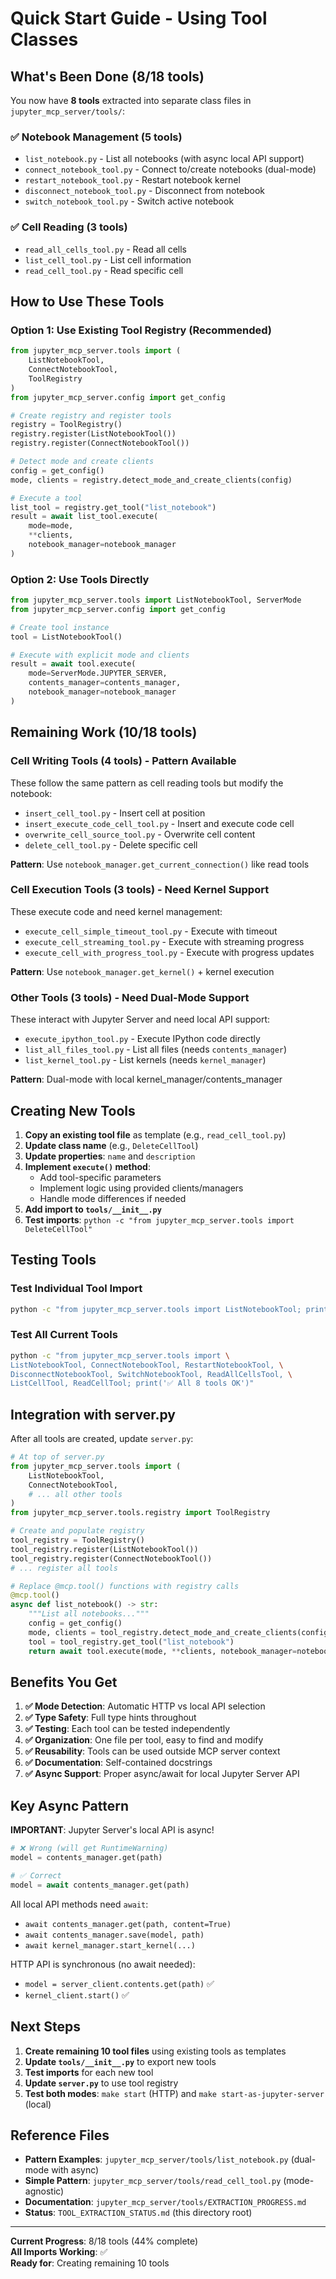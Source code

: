 # Quick Start Guide - Using Tool Classes

## What's Been Done (8/18 tools)

You now have **8 tools** extracted into separate class files in `jupyter_mcp_server/tools/`:

### ✅ Notebook Management (5 tools)
- `list_notebook.py` - List all notebooks (with async local API support)
- `connect_notebook_tool.py` - Connect to/create notebooks (dual-mode)
- `restart_notebook_tool.py` - Restart notebook kernel
- `disconnect_notebook_tool.py` - Disconnect from notebook
- `switch_notebook_tool.py` - Switch active notebook

### ✅ Cell Reading (3 tools)
- `read_all_cells_tool.py` - Read all cells
- `list_cell_tool.py` - List cell information
- `read_cell_tool.py` - Read specific cell

## How to Use These Tools

### Option 1: Use Existing Tool Registry (Recommended)

```python
from jupyter_mcp_server.tools import (
    ListNotebookTool,
    ConnectNotebookTool,
    ToolRegistry
)
from jupyter_mcp_server.config import get_config

# Create registry and register tools
registry = ToolRegistry()
registry.register(ListNotebookTool())
registry.register(ConnectNotebookTool())

# Detect mode and create clients
config = get_config()
mode, clients = registry.detect_mode_and_create_clients(config)

# Execute a tool
list_tool = registry.get_tool("list_notebook")
result = await list_tool.execute(
    mode=mode,
    **clients,
    notebook_manager=notebook_manager
)
```

### Option 2: Use Tools Directly

```python
from jupyter_mcp_server.tools import ListNotebookTool, ServerMode
from jupyter_mcp_server.config import get_config

# Create tool instance
tool = ListNotebookTool()

# Execute with explicit mode and clients
result = await tool.execute(
    mode=ServerMode.JUPYTER_SERVER,
    contents_manager=contents_manager,
    notebook_manager=notebook_manager
)
```

## Remaining Work (10/18 tools)

### Cell Writing Tools (4 tools) - Pattern Available
These follow the same pattern as cell reading tools but modify the notebook:
- `insert_cell_tool.py` - Insert cell at position
- `insert_execute_code_cell_tool.py` - Insert and execute code cell
- `overwrite_cell_source_tool.py` - Overwrite cell content
- `delete_cell_tool.py` - Delete specific cell

**Pattern**: Use `notebook_manager.get_current_connection()` like read tools

### Cell Execution Tools (3 tools) - Need Kernel Support
These execute code and need kernel management:
- `execute_cell_simple_timeout_tool.py` - Execute with timeout
- `execute_cell_streaming_tool.py` - Execute with streaming progress
- `execute_cell_with_progress_tool.py` - Execute with progress updates

**Pattern**: Use `notebook_manager.get_kernel()` + kernel execution

### Other Tools (3 tools) - Need Dual-Mode Support
These interact with Jupyter Server and need local API support:
- `execute_ipython_tool.py` - Execute IPython code directly
- `list_all_files_tool.py` - List all files (needs `contents_manager`)
- `list_kernel_tool.py` - List kernels (needs `kernel_manager`)

**Pattern**: Dual-mode with local kernel_manager/contents_manager

## Creating New Tools

1. **Copy an existing tool file** as template (e.g., `read_cell_tool.py`)
2. **Update class name** (e.g., `DeleteCellTool`)
3. **Update properties**: `name` and `description`
4. **Implement `execute()` method**:
   - Add tool-specific parameters
   - Implement logic using provided clients/managers
   - Handle mode differences if needed
5. **Add import to `tools/__init__.py`**
6. **Test imports**: `python -c "from jupyter_mcp_server.tools import DeleteCellTool"`

## Testing Tools

### Test Individual Tool Import
```bash
python -c "from jupyter_mcp_server.tools import ListNotebookTool; print('✅ OK')"
```

### Test All Current Tools
```bash
python -c "from jupyter_mcp_server.tools import \
ListNotebookTool, ConnectNotebookTool, RestartNotebookTool, \
DisconnectNotebookTool, SwitchNotebookTool, ReadAllCellsTool, \
ListCellTool, ReadCellTool; print('✅ All 8 tools OK')"
```

## Integration with server.py

After all tools are created, update `server.py`:

```python
# At top of server.py
from jupyter_mcp_server.tools import (
    ListNotebookTool,
    ConnectNotebookTool,
    # ... all other tools
)
from jupyter_mcp_server.tools.registry import ToolRegistry

# Create and populate registry
tool_registry = ToolRegistry()
tool_registry.register(ListNotebookTool())
tool_registry.register(ConnectNotebookTool())
# ... register all tools

# Replace @mcp.tool() functions with registry calls
@mcp.tool()
async def list_notebook() -> str:
    """List all notebooks..."""
    config = get_config()
    mode, clients = tool_registry.detect_mode_and_create_clients(config)
    tool = tool_registry.get_tool("list_notebook")
    return await tool.execute(mode, **clients, notebook_manager=notebook_manager)
```

## Benefits You Get

1. **✅ Mode Detection**: Automatic HTTP vs local API selection
2. **✅ Type Safety**: Full type hints throughout
3. **✅ Testing**: Each tool can be tested independently
4. **✅ Organization**: One file per tool, easy to find and modify
5. **✅ Reusability**: Tools can be used outside MCP server context
6. **✅ Documentation**: Self-contained docstrings
7. **✅ Async Support**: Proper async/await for local Jupyter Server API

## Key Async Pattern

**IMPORTANT**: Jupyter Server's local API is async!

```python
# ❌ Wrong (will get RuntimeWarning)
model = contents_manager.get(path)

# ✅ Correct
model = await contents_manager.get(path)
```

All local API methods need `await`:
- `await contents_manager.get(path, content=True)`
- `await contents_manager.save(model, path)`
- `await kernel_manager.start_kernel(...)`

HTTP API is synchronous (no await needed):
- `model = server_client.contents.get(path)` ✅
- `kernel_client.start()` ✅

## Next Steps

1. **Create remaining 10 tool files** using existing tools as templates
2. **Update `tools/__init__.py`** to export new tools
3. **Test imports** for each new tool
4. **Update `server.py`** to use tool registry
5. **Test both modes**: `make start` (HTTP) and `make start-as-jupyter-server` (local)

## Reference Files

- **Pattern Examples**: `jupyter_mcp_server/tools/list_notebook.py` (dual-mode with async)
- **Simple Pattern**: `jupyter_mcp_server/tools/read_cell_tool.py` (mode-agnostic)
- **Documentation**: `jupyter_mcp_server/tools/EXTRACTION_PROGRESS.md`
- **Status**: `TOOL_EXTRACTION_STATUS.md` (this directory root)

---

**Current Progress**: 8/18 tools (44% complete)  
**All Imports Working**: ✅  
**Ready for**: Creating remaining 10 tools
